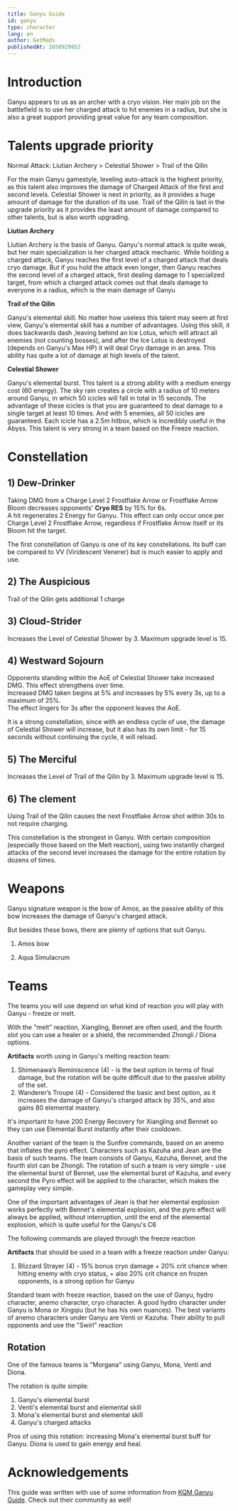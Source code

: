 ```yaml
---
title: Ganyu Guide
id: ganyu
type: character
lang: en
author: GetMads
publishedAt: 1658929952
---
```


# Introduction

Ganyu appears to us as an archer with a cryo vision. Her main job on the battlefield is to use her charged attack to hit enemies in a radius, but she is also a great support providing great value for any team composition.

# Talents upgrade priority

Normal Attack: Liutian Archery > Celestial Shower > Trail of the Qilin

For the main Ganyu gamestyle, leveling auto-attack is the highest priority, as this talent also improves the damage of Charged Attack of the first and second levels. Celestial Shower is next in priority, as it provides a huge amount of damage for the duration of its use. Trail of the Qilin is last in the upgrade priority as it provides the least amount of damage compared to other talents, but is also worth upgrading.

**Liutian Archery**

Liutian Archery is the basis of Ganyu. Ganyu's normal attack is quite weak, but her main specialization is her charged attack mechanic. While holding a charged attack, Ganyu reaches the first level of a charged attack that deals cryo damage. But if you hold the attack even longer, then Ganyu reaches the second level of a charged attack, first dealing damage to 1 specialized target, from which a charged attack comes out that deals damage to everyone in a radius, which is the main damage of Ganyu

**Trail of the Qilin**

Ganyu's elemental skill. No matter how useless this talent may seem at first view, Ganyu's elemental skill has a number of advantages. Using this skill, it does backwards dash ,leaving behind an Ice Lotus, which will attract all enemies (not counting bosses), and after the Ice Lotus is destroyed (depends on Ganyu's Max HP) it will deal Cryo damage in an area. This ability has quite a lot of damage at high levels of the talent.

**Celestial Shower**

Ganyu's elemental burst. This talent is a strong ability with a medium energy cost (60 energy). The sky rain creates a circle with a radius of 10 meters around Ganyu, in which 50 icicles will fall in total in 15 seconds. The advantage of these icicles is that you are guaranteed to deal damage to a single target at least 10 times. And with 5 enemies, all 50 icicles are guaranteed. Each icicle has a 2.5m hitbox, which is incredibly useful in the Abyss. This talent is very strong in a team based on the Freeze reaction.


# Constellation 

## 1) Dew-Drinker

Taking DMG from a Charge Level 2 Frostflake Arrow or Frostflake Arrow Bloom decreases opponents' **Cryo RES** by 15% for 6s.  
A hit regenerates 2 Energy for Ganyu. This effect can only occur once per Charge Level 2 Frostflake Arrow, regardless if Frostflake Arrow itself or its Bloom hit the target.

The first constellation of Ganyu is one of its key constellations. Its buff can be compared to VV (Viridescent Venerer) but is much easier to apply and use. 

## 2) The Auspicious

Trail of the Qilin gets additional 1 charge

## 3) Cloud-Strider

Increases the Level of Celestial Shower by 3. Maximum upgrade level is 15.

## 4) Westward Sojourn

Opponents standing within the AoE of Celestial Shower take increased DMG. This effect strengthens over time.  
Increased DMG taken begins at 5% and increases by 5% every 3s, up to a maximum of 25%.  
The effect lingers for 3s after the opponent leaves the AoE.

It is a strong constellation, since with an endless cycle of use, the damage of Celestial Shower will increase, but it also has its own limit - for 15 seconds without continuing the cycle, it will reload.

## 5) The Merciful

Increases the Level of Trail of the Qilin by 3. Maximum upgrade level is 15.

## 6) The clement

Using Trail of the Qilin causes the next Frostflake Arrow shot within 30s to not require charging.

This constellation is the strongest in Ganyu. With certain composition (especially those based on the Melt reaction), using two instantly charged attacks of the second level increases the damage for the entire rotation by dozens of times.

# Weapons

Ganyu signature weapon is the bow of Amos, as the passive ability of this bow increases the damage of Ganyu's charged attack.

But besides these bows, there are plenty of options that suit Ganyu.

1) Amos bow

2) Aqua Simulacrum

# Teams

The teams you will use depend on what kind of reaction you will play with Ganyu - freeze or melt.

With the "melt" reaction, Xiangling, Bennet are often used, and the fourth slot you can use a healer or a shield, the recommended Zhongli / Diona options.

**Artifacts** worth using in Ganyu's melting reaction team:

1) Shimenawa’s Reminiscence (4) - is the best option in terms of final damage, but the rotation will be quite difficult due to the passive ability of the set.
2) Wanderer’s Troupe (4) - Considered the basic and best option, as it increases the damage of Ganyu's charged attack by 35%, and also gains 80 elemental mastery.

It's important to have 200 Energy Recovery for Xiangling and Bennet so they can use Elemental Burst instantly after their cooldown.

Another variant of the team is the Sunfire commands, based on an anemo that inflates the pyro effect. Characters such as Kazuha and Jean are the basis of such teams. The team consists of Ganyu, Kazuha, Bennet, and the fourth slot can be Zhongli. The rotation of such a team is very simple - use the elemental burst of Bennet, use the elemental burst of Kazuha, and every second the Pyro effect will be applied to the character, which makes the gameplay very simple.

One of the important advantages of Jean is that her elemental explosion works perfectly with Bennet's elemental explosion, and the pyro effect will always be applied, without interruption, until the end of the elemental explosion, which is quite useful for the Ganyu's C6

The following commands are played through the freeze reaction

**Artifacts** that should be used in a team with a freeze reaction under Ganyu:

1) Blizzard Strayer (4) - 15% bonus cryo damage + 20% crit chance when hitting enemy with cryo status, + also 20% crit chance on frozen opponents, is a strong option for Ganyu

Standard team with freeze reaction, based on the use of Ganyu, hydro character, anemo character, cryo character. A good hydro character under Ganyu is Mona or Xingqiu (but he has his own nuances). The best variants of anemo characters under Ganyu are Venti or Kazuha. Their ability to pull opponents and use the "Swirl" reaction

## Rotation

One of the famous teams is "Morgana" using Ganyu, Mona, Venti and Diona. 

The rotation is quite simple: 

 1. Ganyu's elemental burst 
 2. Venti's elemental burst and elemental skill 
 3. Mona's elemental burst and elemental skill 
 4. Ganyu's charged attacks 
 
Pros of using this rotation: increasing Mona's elemental burst buff for Ganyu. Diona is used to gain energy and heal.

# Acknowledgements

This guide was written with use of some information from [KQM Ganyu Guide](https://keqingmains.com/ganyu/). Check out their community as well!
